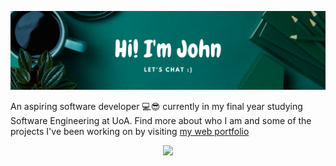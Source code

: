 <p align="center">
  <img src="/images/header.png"/>
</p>

An aspiring software developer 💻😎 currently in my final year studying Software Engineering at UoA. Find more about who I am and some of the projects I've been working on by visiting [my web portfolio](https://seevee.co.nz/john)

<p align="center">
  <img src="http://github-readme-streak-stats.herokuapp.com?user=johnchen383&theme=vue-dark&hide_border=true&date_format=j%20M%5B%20Y%5D"/>
<!--   <img src="https://github-readme-stats.vercel.app/api/top-langs/?username=johnchen383&size_weight=0.2&langs_count=10"/> -->
</p>

<!-- ![GitHub stats](https://github-readme-stats.vercel.app/api?username=johnchen383&count_private=true&hide=issues,contribs&show_icons=true) -->



<!--
**johnchen383/johnchen383** is a ✨ _special_ ✨ repository because its `README.md` (this file) appears on your GitHub profile.

Here are some ideas to get you started:

- 🔭 I’m currently working on ...
- 🌱 I’m currently learning ...
- 👯 I’m looking to collaborate on ...
- 🤔 I’m looking for help with ...
- 💬 Ask me about ...
- 📫 How to reach me: ...
- 😄 Pronouns: ...
- ⚡ Fun fact: ...
-->
